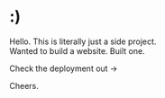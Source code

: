 # :)

Hello. This is literally just a side project.  
Wanted to build a website. Built one.  

Check the deployment out ->  

Cheers.
